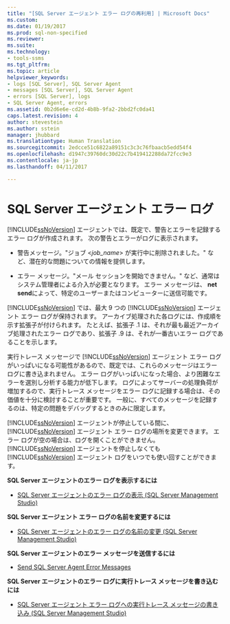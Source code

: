 ```yaml
---
title: "[SQL Server エージェント エラー ログの再利用] | Microsoft Docs"
ms.custom: 
ms.date: 01/19/2017
ms.prod: sql-non-specified
ms.reviewer: 
ms.suite: 
ms.technology:
- tools-ssms
ms.tgt_pltfrm: 
ms.topic: article
helpviewer_keywords:
- logs [SQL Server], SQL Server Agent
- messages [SQL Server], SQL Server Agent
- errors [SQL Server], logs
- SQL Server Agent, errors
ms.assetid: 0b2d6e6e-cd2d-4b8b-9fa2-2bbd2fc0da41
caps.latest.revision: 4
author: stevestein
ms.author: sstein
manager: jhubbard
ms.translationtype: Human Translation
ms.sourcegitcommit: 2edcce51c6822a89151c3c3c76fbaacb5edd54f4
ms.openlocfilehash: d1947c39760dc30d22c7b419412288da72fcc9e3
ms.contentlocale: ja-jp
ms.lasthandoff: 04/11/2017

---
```

# <a name="sql-server-agent-error-log"></a>SQL Server エージェント エラー ログ
[!INCLUDE[ssNoVersion](../../includes/ssnoversion_md.md)] エージェントでは、既定で、警告とエラーを記録するエラー ログが作成されます。 次の警告とエラーがログに表示されます。  
  
-   警告メッセージ。"ジョブ \<*job_name*> が実行中に削除されました。" など、潜在的な問題についての情報を提供します。  
  
-   エラー メッセージ。"メール セッションを開始できません。" など、通常はシステム管理者による介入が必要となります。 エラー メッセージは、 **net send**によって、特定のユーザーまたはコンピューターに送信可能です。  
  
[!INCLUDE[ssNoVersion](../../includes/ssnoversion_md.md)] では、最大 9 つの [!INCLUDE[ssNoVersion](../../includes/ssnoversion_md.md)] エージェント エラー ログが保持されます。 アーカイブ処理された各ログには、作成順を示す拡張子が付けられます。 たとえば、拡張子 .1 は、それが最も最近アーカイブ処理されたエラー ログであり、拡張子 .9 は、それが一番古いエラー ログであることを示します。  
  
実行トレース メッセージで [!INCLUDE[ssNoVersion](../../includes/ssnoversion_md.md)] エージェント エラー ログがいっぱいになる可能性があるので、既定では、これらのメッセージはエラー ログに書き込まれません。 エラー ログがいっぱいになった場合、より困難なエラーを選別し分析する能力が低下します。 ログによってサーバーの処理負荷が増加するので、実行トレース メッセージをエラー ログに記録する場合は、その価値を十分に検討することが重要です。 一般に、すべてのメッセージを記録するのは、特定の問題をデバッグするときのみに限定します。  
  
[!INCLUDE[ssNoVersion](../../includes/ssnoversion_md.md)] エージェントが停止している間に、 [!INCLUDE[ssNoVersion](../../includes/ssnoversion_md.md)] エージェント エラー ログの場所を変更できます。 エラー ログが空の場合は、ログを開くことができません。 [!INCLUDE[ssNoVersion](../../includes/ssnoversion_md.md)] エージェントを停止しなくても [!INCLUDE[ssNoVersion](../../includes/ssnoversion_md.md)] エージェント ログをいつでも使い回すことができます。  
  
**SQL Server エージェントのエラー ログを表示するには**  
  
-   [SQL Server エージェントのエラー ログの表示 (SQL Server Management Studio)](../../ssms/agent/view-sql-server-agent-error-log-sql-server-management-studio.md)  
  
**SQL Server エージェント エラー ログの名前を変更するには**  
  
-   [SQL Server エージェントのエラー ログの名前の変更 (SQL Server Management Studio)](../../ssms/agent/rename-a-sql-server-agent-error-log-sql-server-management-studio.md)  
  
**SQL Server エージェントのエラー メッセージを送信するには**  
  
-   [Send SQL Server Agent Error Messages](../../ssms/agent/send-sql-server-agent-error-messages.md)  
  
**SQL Server エージェントのエラー ログに実行トレース メッセージを書き込むには**  
  
-   [SQL Server エージェント エラー ログへの実行トレース メッセージの書き込み (SQL Server Management Studio)](../../ssms/agent/write-execution-trace-messages-to-sql-server-agent-log-ssms.md)  
  

